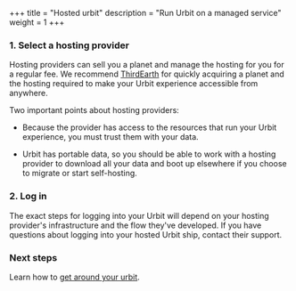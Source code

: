 +++
title = "Hosted urbit"
description = "Run Urbit on a managed service"
weight = 1
+++

### 1. Select a hosting provider

Hosting providers can sell you a planet and manage the hosting for you for a regular fee. We recommend [ThirdEarth](https://third.earth/) for quickly acquiring a planet and the hosting required to make your Urbit experience accessible from anywhere.

Two important points about hosting providers:

- Because the provider has access to the resources that run your Urbit experience, you must trust them with your data.

- Urbit has portable data, so you should be able to work with a hosting provider to download all your data and boot up elsewhere if you choose to migrate or start self-hosting.

### 2. Log in

The exact steps for logging into your Urbit will depend on your hosting provider's infrastructure and the flow they've developed. If you have questions about logging into your hosted Urbit ship, contact their support.

### Next steps

Learn how to [get around your urbit](/getting-started/getting-around).
